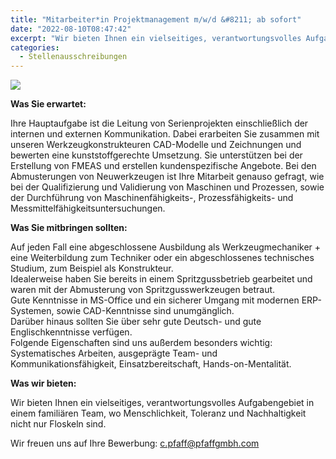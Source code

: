 ```yaml
---
title: "Mitarbeiter*in Projektmanagement m/w/d &#8211; ab sofort"
date: "2022-08-10T08:47:42"
excerpt: "Wir bieten Ihnen ein vielseitiges, verantwortungsvolles Aufgabengebiet in einem familiären Team, wo Menschlichkeit, Toleranz und Nachhaltigkeit nicht nur Floskeln sind. Wir freuen uns auf Ihre Bewerbung."
categories:
  - Stellenausschreibungen
---
```

![](https://pfaffgmbh.com/wp-content/uploads/stellenanzeige-waldkirch-projektmanagement-pfaff-gmbh-1024x565.jpg)

**Was Sie erwartet:**

Ihre Hauptaufgabe ist die Leitung von Serienprojekten einschließlich der internen und externen Kommunikation. Dabei erarbeiten Sie zusammen mit unseren Werkzeugkonstrukteuren CAD-Modelle und Zeichnungen und bewerten eine kunststoffgerechte Umsetzung. Sie unterstützen bei der Erstellung von FMEAS und erstellen kundenspezifische Angebote. Bei den Abmusterungen von Neuwerkzeugen ist Ihre Mitarbeit genauso gefragt, wie bei der Qualifizierung und Validierung von Maschinen und Prozessen, sowie der Durchführung von Maschinenfähigkeits-, Prozessfähigkeits- und Messmittelfähigkeitsuntersuchungen.

**Was Sie mitbringen sollten:**

Auf jeden Fall eine abgeschlossene Ausbildung als Werkzeugmechaniker + eine Weiterbildung zum Techniker oder ein abgeschlossenes technisches Studium, zum Beispiel als Konstrukteur.  
Idealerweise haben Sie bereits in einem Spritzgussbetrieb gearbeitet und waren mit der Abmusterung von Spritzgusswerkzeugen betraut.  
Gute Kenntnisse in MS-Office und ein sicherer Umgang mit modernen ERP-Systemen, sowie CAD-Kenntnisse sind unumgänglich.  
Darüber hinaus sollten Sie über sehr gute Deutsch- und gute Englischkenntnisse verfügen.  
Folgende Eigenschaften sind uns außerdem besonders wichtig: Systematisches Arbeiten, ausgeprägte Team- und Kommunikationsfähigkeit, Einsatzbereitschaft, Hands-on-Mentalität.

**Was wir bieten:**

Wir bieten Ihnen ein vielseitiges, verantwortungsvolles Aufgabengebiet in einem familiären Team, wo Menschlichkeit, Toleranz und Nachhaltigkeit nicht nur Floskeln sind.

Wir freuen uns auf Ihre Bewerbung: [c.pfaff@pfaffgmbh.com](mailto:c.pfaff@pfaffgmbh.com)